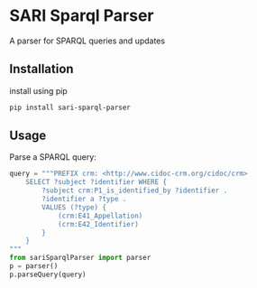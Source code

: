 # SARI Sparql Parser

A parser for SPARQL queries and updates

## Installation

install using pip


```sh
pip install sari-sparql-parser
```

## Usage

Parse a SPARQL query:

```python
query = """PREFIX crm: <http://www.cidoc-crm.org/cidoc/crm>
    SELECT ?subject ?identifier WHERE {
        ?subject crm:P1_is_identified_by ?identifier .
        ?identifier a ?type .
        VALUES (?type) {
            (crm:E41_Appellation)
            (crm:E42_Identifier)
        }
    }
"""
from sariSparqlParser import parser
p = parser()
p.parseQuery(query)
```
